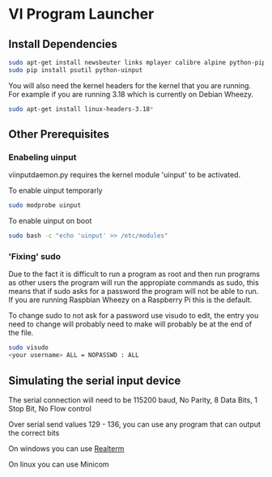 # VI Program Launcher

## Install Dependencies  

```bash
sudo apt-get install newsbeuter links mplayer calibre alpine python-pip python-dev
sudo pip install psutil python-uinput
```

You will also need the kernel headers for the kernel that you are running. For example if you are running 3.18 which is currently on Debian Wheezy.

```bash
sudo apt-get install linux-headers-3.18*
```

## Other Prerequisites  

### Enabeling uinput

viinputdaemon.py requires the kernel module 'uinput' to be activated.

To enable uinput temporarly

```bash
sudo modprobe uinput
```

To enable uinput on boot

```bash
sudo bash -c "echo 'uinput' >> /etc/modules"
```

### 'Fixing' sudo

Due to the fact it is difficult to run a program as root and then run programs as other users the program will run the appropiate commands as sudo, this means that if sudo asks for a password the program will not be able to run. If you are running Raspbian Wheezy on a Raspberry Pi this is the default.

To change sudo to not ask for a password use visudo to edit, the entry you need to change will probably need to make will probably be at the end of the file.

```bash
sudo visudo
<your username> ALL = NOPASSWD : ALL
```

## Simulating the serial input device

The serial connection will need to be 115200 baud, No Parity, 8 Data Bits, 1 Stop Bit, No Flow control

Over serial send values 129 - 136, you can use any program that can output the correct bits

On windows you can use [Realterm](http://realterm.sourceforge.net/index.html#downloads_Download)

On linux you can use Minicom
